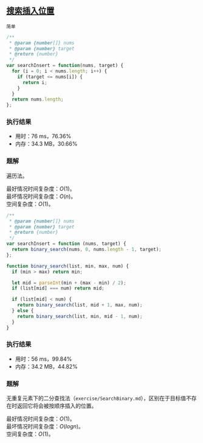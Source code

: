 ## [搜索插入位置](https://leetcode-cn.com/problems/search-insert-position/submissions/)

`简单`

```js
/**
 * @param {number[]} nums
 * @param {number} target
 * @return {number}
 */
var searchInsert = function(nums, target) {
  for (i = 0; i < nums.length; i++) {
    if (target <= nums[i]) {
      return i;
    }
  }
  return nums.length;
};
 ```

### 执行结果
- 用时：76 ms，76.36%
- 内存：34.3 MB，30.66%

### 题解
遍历法。

最好情况时间复杂度：$O(1)$。  
最坏情况时间复杂度：$O(n)$。  
空间复杂度：$O(1)$。



```js
/**
 * @param {number[]} nums
 * @param {number} target
 * @return {number}
 */
var searchInsert = function (nums, target) {
  return binary_search(nums, 0, nums.length - 1, target);
};

function binary_search(list, min, max, num) {
  if (min > max) return min;

  let mid = parseInt(min + (max - min) / 2);
  if (list[mid] === num) return mid;

  if (list[mid] < num) {
    return binary_search(list, mid + 1, max, num);
  } else {
    return binary_search(list, min, mid - 1, num);
  }
}
```

### 执行结果
- 用时：56 ms，99.84%  
- 内存：34.2 MB，44.82%

### 题解
无重复元素下的二分查找法（`exercise/SearchBinary.md`），区别在于目标值不存在时返回它将会被按顺序插入的位置。  

最好情况时间复杂度：$O(1)$。  
最坏情况时间复杂度：$O(logn)$。  
空间复杂度：$O(1)$。
